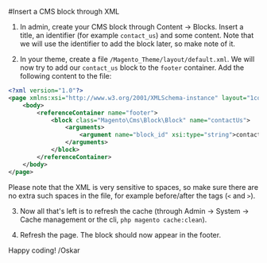 #Insert a CMS block through XML
1) In admin, create your CMS block through Content -> Blocks. Insert a title, an identifier (for example `contact_us`) and some content. Note that we will use the identifier to add the block later, so make note of it.

2) In your theme, create a file `/Magento_Theme/layout/default.xml`. We will now try to add our `contact_us` block to the `footer` container. Add the following content to the file:
```xml
<?xml version="1.0"?>
<page xmlns:xsi="http://www.w3.org/2001/XMLSchema-instance" layout="1column" xsi:noNamespaceSchemaLocation="../../../../../../../lib/internal/Magento/Framework/View/Layout/etc/page_configuration.xsd">
    <body>
        <referenceContainer name="footer">
            <block class="Magento\Cms\Block\Block" name="contactUs">
                <arguments>
                    <argument name="block_id" xsi:type="string">contact_us</argument>
                </arguments>
            </block>
        </referenceContainer>
    </body>
</page>
```
Please note that the XML is very sensitive to spaces, so make sure there are no extra such spaces in the file, for example before/after the tags (`<` and `>`).

3) Now all that's left is to refresh the cache (through Admin -> System -> Cache management or the cli, `php magento cache:clean`).

4) Refresh the page. The block should now appear in the footer.

Happy coding!
/Oskar
